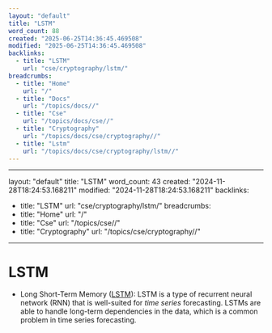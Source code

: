 ```yaml
---
layout: "default"
title: "LSTM"
word_count: 88
created: "2025-06-25T14:36:45.469508"
modified: "2025-06-25T14:36:45.469508"
backlinks:
  - title: "LSTM"
    url: "cse/cryptography/lstm/"
breadcrumbs:
  - title: "Home"
    url: "/"
  - title: "Docs"
    url: "/topics/docs//"
  - title: "Cse"
    url: "/topics/docs/cse//"
  - title: "Cryptography"
    url: "/topics/docs/cse/cryptography//"
  - title: "Lstm"
    url: "/topics/docs/cse/cryptography/lstm//"
---
```

---
layout: "default"
title: "LSTM"
word_count: 43
created: "2024-11-28T18:24:53.168211"
modified: "2024-11-28T18:24:53.168211"
backlinks:
  - title: "LSTM"
    url: "cse/cryptography/lstm/"
breadcrumbs:
  - title: "Home"
    url: "/"
  - title: "Cse"
    url: "/topics/cse//"
  - title: "Cryptography"
    url: "/topics/cse/cryptography//"
---
# LSTM

- Long Short-Term Memory ([LSTM](cse/cryptography/lstm/)): LSTM is a type of recurrent neural network (RNN) that is well-suited for *time series* forecasting. LSTMs are able to handle long-term dependencies in the data, which is a common problem in time series forecasting.
